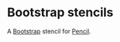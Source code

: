# Bootstrap stencils

A [Bootstrap](http://getbootstrap.com) stencil for
[Pencil](http://pencil.evolus.vn).
